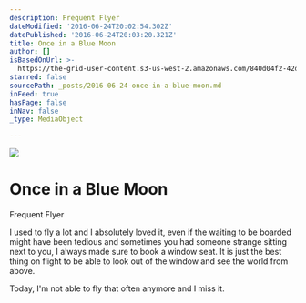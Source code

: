 ```yaml
---
description: Frequent Flyer
dateModified: '2016-06-24T20:02:54.302Z'
datePublished: '2016-06-24T20:03:20.321Z'
title: Once in a Blue Moon
author: []
isBasedOnUrl: >-
  https://the-grid-user-content.s3-us-west-2.amazonaws.com/840d04f2-42d4-4bbb-bf83-858e6426f0f1.jpg
starred: false
sourcePath: _posts/2016-06-24-once-in-a-blue-moon.md
inFeed: true
hasPage: false
inNav: false
_type: MediaObject

---
```

![](https://the-grid-user-content.s3-us-west-2.amazonaws.com/840d04f2-42d4-4bbb-bf83-858e6426f0f1.jpg)

# Once in a Blue Moon

Frequent Flyer

I used to fly a lot and I absolutely loved it, even if the waiting to be boarded might have been tedious and sometimes you had someone strange sitting next to you, I always made sure to book a window seat. It is just the best thing on flight to be able to look out of the window and see the world from above.

Today, I'm not able to fly that often anymore and I miss it.